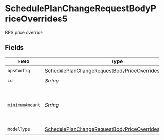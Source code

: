# SchedulePlanChangeRequestBodyPriceOverrides5

BPS price override


## Fields

| Field                                                                                                                                     | Type                                                                                                                                      | Required                                                                                                                                  | Description                                                                                                                               | Example                                                                                                                                   |
| ----------------------------------------------------------------------------------------------------------------------------------------- | ----------------------------------------------------------------------------------------------------------------------------------------- | ----------------------------------------------------------------------------------------------------------------------------------------- | ----------------------------------------------------------------------------------------------------------------------------------------- | ----------------------------------------------------------------------------------------------------------------------------------------- |
| `bpsConfig`                                                                                                                               | [SchedulePlanChangeRequestBodyPriceOverrides5BpsConfig](../../models/operations/SchedulePlanChangeRequestBodyPriceOverrides5BpsConfig.md) | :heavy_check_mark:                                                                                                                        | N/A                                                                                                                                       |                                                                                                                                           |
| `id`                                                                                                                                      | *String*                                                                                                                                  | :heavy_check_mark:                                                                                                                        | N/A                                                                                                                                       |                                                                                                                                           |
| `minimumAmount`                                                                                                                           | *String*                                                                                                                                  | :heavy_minus_sign:                                                                                                                        | The subscription's override minimum amount for this price.                                                                                | 1.23                                                                                                                                      |
| `modelType`                                                                                                                               | [SchedulePlanChangeRequestBodyPriceOverrides5ModelType](../../models/operations/SchedulePlanChangeRequestBodyPriceOverrides5ModelType.md) | :heavy_check_mark:                                                                                                                        | N/A                                                                                                                                       | bps                                                                                                                                       |